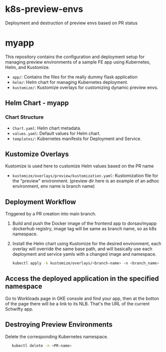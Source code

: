 # k8s-preview-envs
Deployment and destruction of preview envs based on PR status 

# myapp

This repository contains the configuration and deployment setup for managing preview environments of a sample FE app using Kubernetes, Helm, and Kustomize.

- `app/`: Contains the files for the really dummy flask application
- `helm/`: Helm chart for managing Kubernetes deployment.
- `kustomize/`: Kustomize overlays for customizing dynamic preview envs.

## Helm Chart - myapp

### Chart Structure

- `Chart.yaml`: Helm chart metadata.
- `values.yaml`: Default values for Helm chart.
- `templates/`: Kubernetes manifests for Deployment and Service.


## Kustomize Overlays

Kustomize is used here to customize Helm values based on the PR name

- `kustomize/overlays/preview/kustomization.yaml`: Kustomization file for the "preview" environment. (preview dir here is an example of an adhoc environment, env name is branch name)

## Deployment Workflow
Triggered by a PR creation into main branch. 

1. Build and push the Docker image of the frontend app to dorsav/myapp dockerhub registry, image tag will be same as branch name, so as k8s namespace.
2. Install the Helm chart using Kustomize for the desired environment, each overlay will override the same base path, and will basically use each deployment and service yamls with a changed image and namespace.

   ```bash
   kubectl apply -k kustomize/overlays/<branch-name> -n <branch_name> 

## Access the deployed application in the specified namespace  
Go to Workloads page in GKE console and find your app, then at the botton of the page there will be a link to its NLB. That's the URL of the current Schwifty app.


## Destroying Preview Environments
Delete the corresponding Kubernetes namespace.

   ```bash
      kubectl delete -n <PR-name>
